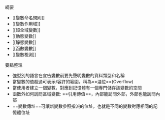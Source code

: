 綱要
- [[變數命名規則]]
- [[變數作用域]]
- [[超全域變數]]
- [[動態變數]]
- [[靜態變數]]
- [[函數變數]]
- [[變數檢測]]

要點整理
- 強型別的語言在宣告變數前要先聲明變數的資料類型和名稱
- 當變數的值超過可表示/容許的範圍，稱為==溢位==(Overflow)
- 當使用者建立一個變數，對應到記憶體有一個專門儲存該變數的空間
- 函數外如何訪問區域變數: ==引用傳值==，內部能訪問外部，外部也能訪問內部
- ==變數傳址==可讓新變數參照指派的位址，也就是不同的變數對應相同的記憶體位址
